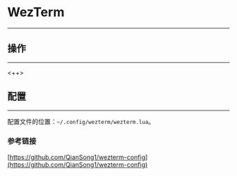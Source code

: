 # WezTerm

----------

## 操作

----------

<++>

## 配置

----------

配置文件的位置：`~/.config/wezterm/wezterm.lua`。

### 参考链接

[https://github.com/QianSong1/wezterm-config](https://github.com/QianSong1/wezterm-config)
